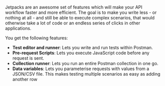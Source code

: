 ---
---
Jetpacks are an awesome set of features which will make your API workflow faster and more efficient. The goal is to make you write less - or nothing at all - and still be able to execute complex scenarios, that would otherwise take a lot of code or an endless series of clicks in other applications.

You get the following features:

* **Test editor and runner**: Lets you write and run tests within Postman.
* **Pre-request Scripts**: Lets you execute JavaScript code before any request is sent.
* **Collection runner**: Lets you run an entire Postman collection in one go.
* **Data variables**: Lets you parameterise requests with values from a JSON/CSV file. This makes testing multiple scenarios as easy as adding another row